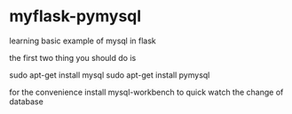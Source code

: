 # myflask-pymysql
learning basic example of mysql in flask

the first two thing you should do is 

sudo apt-get install mysql
sudo apt-get install pymysql

for the convenience 
install mysql-workbench to quick watch the change of database
